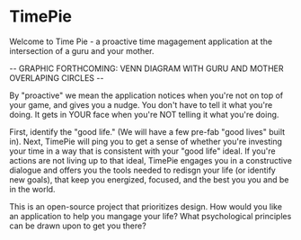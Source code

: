 # TimePie
Welcome to Time Pie - a proactive time magagement application at the intersection of a guru and your mother.

-- GRAPHIC FORTHCOMING: VENN DIAGRAM WITH GURU AND MOTHER OVERLAPING CIRCLES --

By "proactive" we mean the application notices when you're not on top of your game, and gives you a nudge. You don't have to tell it what you're doing. It gets in YOUR face when you're NOT telling it what you're doing.

First, identify the "good life." (We will have a few pre-fab "good lives" built in). Next, TimePie will ping you to get a sense of whether you're investing your time in a way that is consistent with your "good life" ideal. If you're actions are not living up to that ideal, TimePie engages you in a constructive dialogue and offers you the tools needed to redisgn your life (or identify new goals), that keep you energized, focused, and the best you you and be in the world.

This is an open-source project that prioritizes design. How would you like an application to help you mangage your life? What psychological principles can be drawn upon to get you there?


